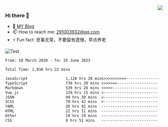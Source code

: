 <img align='right' src='https://github-readme-stats.vercel.app/api?username=niaogege&show_icons=true&theme=radical'/>

### Hi there 👋

- 🌱 [MY Blog](https://bythewayer.com/)
- 📫 How to reach me: 291003932@qq.com
- ⚡ Fun fact:  世事无常，不要留有遗憾，早点养老

![Test](https://github-readme-stats.vercel.app/api/top-langs/?username=niaogege&layout=compact)

<!--START_SECTION:waka-->

```txt
From: 10 March 2020 - To: 25 June 2023

Total Time: 2,816 hrs 22 mins

JavaScript                 1,128 hrs 28 mins>>>>>>>>>>---------------   40.07 %
TypeScript                 739 hrs 20 mins >>>>>>>------------------   26.25 %
Markdown                   539 hrs 28 mins >>>>>--------------------   19.15 %
Vue.js                     129 hrs 15 mins >------------------------   04.59 %
JSON                       99 hrs 39 mins  >------------------------   03.54 %
SCSS                       70 hrs 42 mins  >------------------------   02.51 %
YAML                       26 hrs 42 mins  -------------------------   00.95 %
HTML                       22 hrs 11 mins  -------------------------   00.79 %
Other                      19 hrs 29 mins  -------------------------   00.69 %
CSS                        8 hrs 51 mins   -------------------------   00.31 %
```

<!--END_SECTION:waka-->
